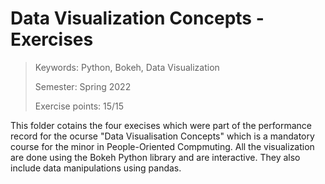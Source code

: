 # Data Visualization Concepts - Exercises

> Keywords: Python, Bokeh, Data Visualization
>
> Semester: Spring 2022
>
> Exercise points: 15/15

This folder cotains the four execises which were part of the performance record for the ocurse "Data Visualisation Concepts" which is a mandatory course for the minor in People-Oriented Compmuting. All the visualization are done using the Bokeh Python library and are interactive. They also include data manipulations using pandas.
